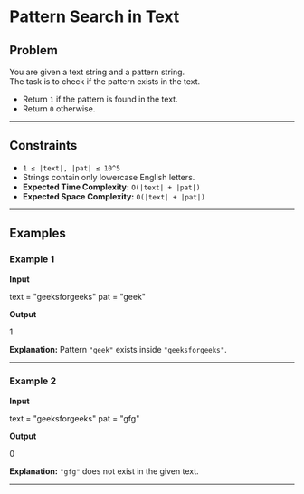 # Pattern Search in Text

## Problem
You are given a text string and a pattern string.  
The task is to check if the pattern exists in the text.

- Return `1` if the pattern is found in the text.  
- Return `0` otherwise.

---

## Constraints
- `1 ≤ |text|, |pat| ≤ 10^5`
- Strings contain only lowercase English letters.
- **Expected Time Complexity:** `O(|text| + |pat|)`
- **Expected Space Complexity:** `O(|text| + |pat|)`

---

## Examples

### Example 1
**Input**

text = "geeksforgeeks"
pat = "geek"

**Output**

1

**Explanation:** Pattern `"geek"` exists inside `"geeksforgeeks"`.

---

### Example 2
**Input**

text = "geeksforgeeks"
pat = "gfg"

**Output**

0

**Explanation:** `"gfg"` does not exist in the given text.

---
